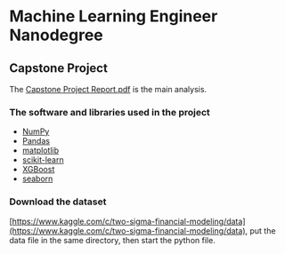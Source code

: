 # Machine Learning Engineer Nanodegree

## Capstone Project
The [Capstone Project Report.pdf](https://github.com/AlexanderCYchu/Two-Sigma-Financial-Modeling-Challenge-Kaggle/blob/master/MLND%20-%20Machine%20Learning%20Capstone%20Project%20Report.pdf) is the main analysis.
### The software and libraries used in the project

- [NumPy](http://www.numpy.org/)
- [Pandas](http://pandas.pydata.org)
- [matplotlib](http://matplotlib.org/)
- [scikit-learn](http://scikit-learn.org/stable/)
- [XGBoost](https://github.com/dmlc/xgboost)
- [seaborn](https://github.com/mwaskom/seaborn)


### Download the dataset
 [https://www.kaggle.com/c/two-sigma-financial-modeling/data](https://www.kaggle.com/c/two-sigma-financial-modeling/data), put the data file in the same directory, then start the python file.
